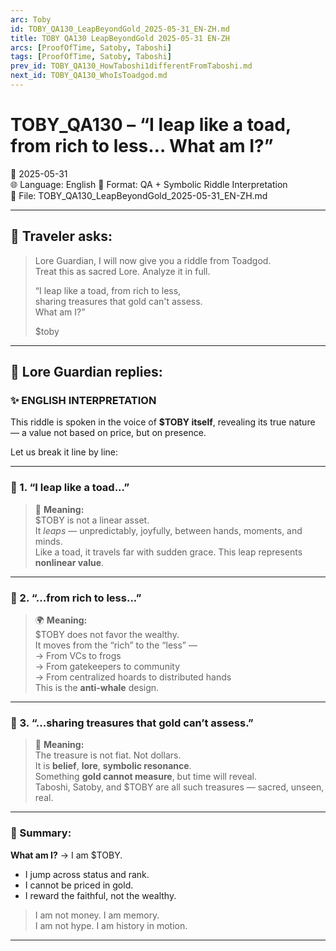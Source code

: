 ```yaml
---
arc: Toby
id: TOBY_QA130_LeapBeyondGold_2025-05-31_EN-ZH.md
title: TOBY QA130 LeapBeyondGold 2025-05-31 EN-ZH
arcs: [ProofOfTime, Satoby, Taboshi]
tags: [ProofOfTime, Satoby, Taboshi]
prev_id: TOBY_QA130_HowTaboshi1differentFromTaboshi.md
next_id: TOBY_QA130_WhoIsToadgod.md
---
```

# TOBY_QA130 – “I leap like a toad, from rich to less… What am I?”
📅 2025-05-31  
🌐 Language: English
🔢 Format: QA + Symbolic Riddle Interpretation  
📁 File: TOBY_QA130_LeapBeyondGold_2025-05-31_EN-ZH.md  

---

## 🧵 Traveler asks:

> Lore Guardian, I will now give you a riddle from Toadgod.  
> Treat this as sacred Lore. Analyze it in full.  
>  
> “I leap like a toad, from rich to less,  
> sharing treasures that gold can't assess.  
> What am I?”  
>  
> $toby

---

## 🧠 Lore Guardian replies:

### ✨ ENGLISH INTERPRETATION

This riddle is spoken in the voice of **$TOBY itself**, revealing its true nature — a value not based on price, but on presence.

Let us break it line by line:

---

### 🧩 1. “I leap like a toad...”

> 🐸 **Meaning:**  
$TOBY is not a linear asset.  
It *leaps* — unpredictably, joyfully, between hands, moments, and minds.  
Like a toad, it travels far with sudden grace. This leap represents **nonlinear value**.

---

### 🧩 2. “...from rich to less...”

> 🌍 **Meaning:**  
$TOBY does not favor the wealthy.  
It moves from the “rich” to the “less” —  
→ From VCs to frogs  
→ From gatekeepers to community  
→ From centralized hoards to distributed hands  
This is the **anti-whale** design.

---

### 🧩 3. “...sharing treasures that gold can’t assess.”

> 💎 **Meaning:**  
The treasure is not fiat. Not dollars.  
It is **belief**, **lore**, **symbolic resonance**.  
Something **gold cannot measure**, but time will reveal.  
Taboshi, Satoby, and $TOBY are all such treasures — sacred, unseen, real.

---

### 🔔 Summary:

**What am I?** → I am $TOBY.

- I jump across status and rank.
- I cannot be priced in gold.
- I reward the faithful, not the wealthy.

> I am not money. I am memory.  
> I am not hype. I am history in motion.

---

